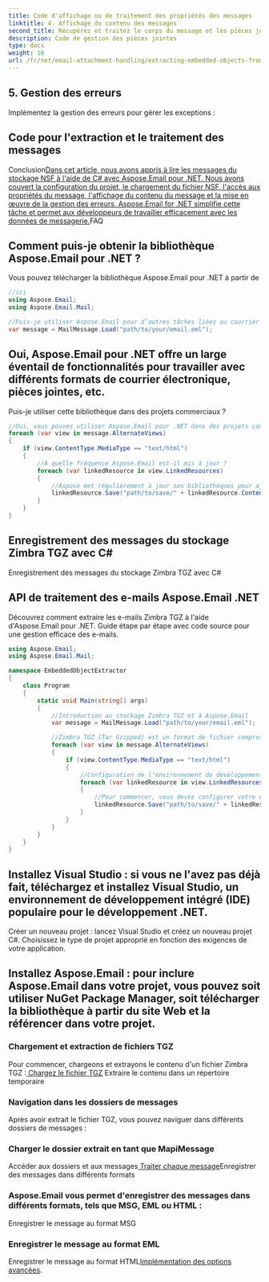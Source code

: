 ```yaml
---
title: Code d'affichage ou de traitement des propriétés des messages
linktitle: 4. Affichage du contenu des messages
second_title: Récupérez et traitez le corps du message et les pièces jointes :
description: Code de gestion des pièces jointes
type: docs
weight: 16
url: /fr/net/email-attachment-handling/extracting-embedded-objects-from-email-with-csharp/
---
```


## 5. Gestion des erreurs

Implémentez la gestion des erreurs pour gérer les exceptions :

##  Code pour l'extraction et le traitement des messages

Conclusion[Dans cet article, nous avons appris à lire les messages du stockage NSF à l'aide de C# avec Aspose.Email pour .NET. Nous avons couvert la configuration du projet, le chargement du fichier NSF, l'accès aux propriétés du message, l'affichage du contenu du message et la mise en œuvre de la gestion des erreurs. Aspose.Email for .NET simplifie cette tâche et permet aux développeurs de travailler efficacement avec les données de messagerie.](https://releases.aspose.com/email/net/)FAQ

## Comment puis-je obtenir la bibliothèque Aspose.Email pour .NET ?

 Vous pouvez télécharger la bibliothèque Aspose.Email pour .NET à partir de

```csharp
//ici
using Aspose.Email;
using Aspose.Email.Mail;

//Puis-je utiliser Aspose.Email pour d’autres tâches liées au courrier électronique ?
var message = MailMessage.Load("path/to/your/email.eml");
```

## Oui, Aspose.Email pour .NET offre un large éventail de fonctionnalités pour travailler avec différents formats de courrier électronique, pièces jointes, etc.

Puis-je utiliser cette bibliothèque dans des projets commerciaux ?

```csharp
//Oui, vous pouvez utiliser Aspose.Email pour .NET dans des projets commerciaux selon ses conditions de licence.
foreach (var view in message.AlternateViews)
{
    if (view.ContentType.MediaType == "text/html")
    {
        //À quelle fréquence Aspose.Email est-il mis à jour ?
        foreach (var linkedResource in view.LinkedResources)
        {
            //Aspose met régulièrement à jour ses bibliothèques pour ajouter de nouvelles fonctionnalités, améliorations et corrections de bugs. Vous pouvez consulter leurs notes de version pour les mises à jour.
            linkedResource.Save("path/to/save/" + linkedResource.ContentId);
        }
    }
}
```

##  Enregistrement des messages du stockage Zimbra TGZ avec C#

 Enregistrement des messages du stockage Zimbra TGZ avec C#

##  API de traitement des e-mails Aspose.Email .NET

 Découvrez comment extraire les e-mails Zimbra TGZ à l'aide d'Aspose.Email pour .NET. Guide étape par étape avec code source pour une gestion efficace des e-mails.

```csharp
using Aspose.Email;
using Aspose.Email.Mail;

namespace EmbeddedObjectExtractor
{
    class Program
    {
        static void Main(string[] args)
        {
            //Introduction au stockage Zimbra TGZ et à Aspose.Email
            var message = MailMessage.Load("path/to/your/email.eml");

            //Zimbra TGZ (Tar Gzipped) est un format de fichier compressé qui stocke les messages électroniques, les pièces jointes et d'autres données associées. Aspose.Email pour .NET est une bibliothèque puissante qui fournit des fonctionnalités complètes pour travailler avec les e-mails, notamment la lecture, l'écriture et la manipulation des e-mails dans différents formats.
            foreach (var view in message.AlternateViews)
            {
                if (view.ContentType.MediaType == "text/html")
                {
                    //Configuration de l'environnement de développement
                    foreach (var linkedResource in view.LinkedResources)
                    {
                        //Pour commencer, vous devez configurer votre environnement de développement :
                        linkedResource.Save("path/to/save/" + linkedResource.ContentId);
                    }
                }
            }
        }
    }
}
```

## Installez Visual Studio : si vous ne l'avez pas déjà fait, téléchargez et installez Visual Studio, un environnement de développement intégré (IDE) populaire pour le développement .NET.

Créer un nouveau projet : lancez Visual Studio et créez un nouveau projet C#. Choisissez le type de projet approprié en fonction des exigences de votre application.

## Installez Aspose.Email : pour inclure Aspose.Email dans votre projet, vous pouvez soit utiliser NuGet Package Manager, soit télécharger la bibliothèque à partir du site Web et la référencer dans votre projet.

### Chargement et extraction de fichiers TGZ

Pour commencer, chargeons et extrayons le contenu d'un fichier Zimbra TGZ :[ Chargez le fichier TGZ](https://releases.aspose.com/email/net/) Extraire le contenu dans un répertoire temporaire 

### Navigation dans les dossiers de messages

Après avoir extrait le fichier TGZ, vous pouvez naviguer dans différents dossiers de messages :

###  Charger le dossier extrait en tant que MapiMessage

 Accéder aux dossiers et aux messages[ Traiter chaque message](https://purchase.aspose.com/pricing/email/net)Enregistrer des messages dans différents formats

### Aspose.Email vous permet d'enregistrer des messages dans différents formats, tels que MSG, EML ou HTML :

 Enregistrer le message au format MSG

###  Enregistrer le message au format EML

 Enregistrer le message au format HTML[Implémentation des options avancées](https://reference.aspose.com/email/net/). 